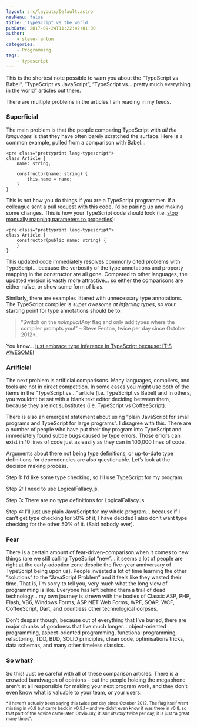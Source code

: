 ```yaml
---
layout: src/layouts/Default.astro
navMenu: false
title: 'TypeScript vs the world'
pubDate: 2017-09-24T11:22:42+01:00
author:
    - steve-fenton
categories:
    - Programming
tags:
    - typescript
---
```


This is the shortest note possible to warn you about the “TypeScript vs Babel”, “TypeScript vs JavaScript”, “TypeScript vs… pretty much everything in the world” articles out there.

There are multiple problems in the articles I am reading in my feeds.

### Superficial

The main problem is that the people comparing TypeScript with *all the languages* is that they have often barely scratched the surface. Here is a common example, pulled from a comparison with Babel…

```
<pre class="prettyprint lang-typescript">
class Article {
    name: string;

    constructor(name: string) {
        this.name = name;
    }
}
```

This is not how you do things if you are a TypeScript programmer. If a colleague sent a pull request with this code, I’d be pairing up and making some changes. This is how your TypeScript code should look (i.e. [stop manually mapping parameters to properties](https://www.stevefenton.co.uk/2013/04/stop-manually-assigning-typescript-constructor-parameters/)):

```
<pre class="prettyprint lang-typescript">
class Article {
    constructor(public name: string) {
    }
}
```

This updated code immediately resolves commonly cited problems with TypeScript… because the verbosity of the type annotations and property mapping in the constructor are all gone. Compared to other languages, the updated version is vastly more attractive… so either the comparisons are either naïve, or show some form of bias.

Similarly, there are examples littered with unnecessary type annotations. The TypeScript compiler is *super awesome at inferring types*, so your starting point for type annotations should be to:

> “Switch on the *noImplicitAny* flag and only add types where the compiler prompts you!” – Steve Fenton, twice per day since October 2012\*.

You know… [just embrace type inference in TypeScript because: IT’S AWESOME!](https://www.stevefenton.co.uk/2014/07/embrace-type-inference-in-typescript/)

### Artificial

The next problem is artificial comparisons. Many languages, compilers, and tools are not in direct competition. In some cases you might use both of the items in the “TypeScript vs…” article (i.e. TypeScript vs Babel) and in others, you wouldn’t be sat with a blank text editor deciding between them, because they are not substitutes (i.e. TypeScript vs CoffeeScript).

There is also an emergent statement about using “plain JavaScript for small programs and TypeScript for large programs”. I disagree with this. There are a number of people who have put their tiny program into TypeScript and immediately found subtle bugs caused by type errors. Those errors can exist in 10 lines of code just as easily as they can in 100,000 lines of code.

Arguments about there not being type definitions, or up-to-date type definitions for dependencies are also questionable. Let’s look at the decision making process.

Step 1: I’d like some type checking, so I’ll use TypeScript for my program.

Step 2: I need to use LogicalFallacy.js.

Step 3: There are no type definitions for LogicalFallacy.js

Step 4: I’ll just use plain JavaScript for my whole program… because if I can’t get type checking for 50% of it, I have decided I also don’t want type checking for the other 50% of it. (Said nobody ever).

### Fear

There is a certain amount of fear-driven-comparison when it comes to new things (are we still calling TypeScript “new”… it seems a lot of people are right at the early-adoption zone despite the five-year anniversary of TypeScript being upon us). People invested a lot of time learning the other “solutions” to the “JavaScript Problem” and it feels like they wasted their time. That is, I’m sorry to tell you, very much what the long view of programming is like. Everyone has left behind them a trail of dead technology… my own journey is strewn with the bodies of Classic ASP, PHP, Flash, VB6, Windows Forms, ASP.NET Web Forms, WPF, SOAP, WCF, CoffeeScript, Dart, and countless other technological corpses.

Don’t despair though, because out of everything that I’ve buried, there are major chunks of goodness that live much longer… object-oriented programming, aspect-oriented programming, functional programming, refactoring, TDD, BDD, SOLID principles, clean code, optimisations tricks, data schemas, and many other timeless classics.

### So what?

So this! Just be careful with all of these comparison articles. There is a crowded bandwagon of opinions – but the people holding the megaphone aren’t at all responsible for making your next program work, and they don’t even know what is valuable to your team, or your users.

<small>\* I haven’t actually been saying this twice per day since October 2012. The flag itself went missing in v0.9 but came back in v0.9.1 – and we didn’t even know it was there in v0.8, so that part of the advice came later. Obviously, it isn’t *literally* twice per day, it is just “a great many times”.</small>